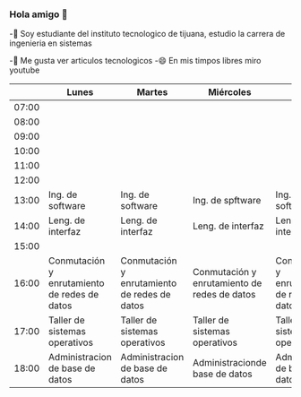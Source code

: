 ### Hola amigo 👋

<!--
**JesusEstrad4/JesusEstrad4** is a ✨ _special_ ✨ repository because its `README.md` (this file) appears on your GitHub profile.

Here are some ideas to get you started:

-->
 -🔭 Soy estudiante del instituto tecnologico de tijuana, estudio la carrera de ingenieria en sistemas
 
 -🤔 Me gusta ver articulos tecnologicos
 -😄 En mis timpos libres miro youtube
 
 
 
 
 
 
 
 
 
 
 
 
|       | Lunes                                        | Martes                                       | Miércoles                                    | Jueves                                       | viernes                                      |
|-------|----------------------------------------------|----------------------------------------------|----------------------------------------------|----------------------------------------------|----------------------------------------------|
| 07:00 |                                              |                                              |                                              |                                              |                                              |
| 08:00 |                                              |                                              |                                              |                                              |                                              |
| 09:00 |                                              |                                              |                                              |                                              |                                              |
| 10:00 |                                              |                                              |                                              |                                              |                                              |
| 11:00 |                                              |                                              |                                              |                                              |                                              |
| 12:00 |                                              |                                              |                                              |                                              |                                              |
| 13:00 | Ing. de software                             | Ing. de software                             | Ing. de spftware                             | Ing. de software                             | Ing. de software                             |
| 14:00 | Leng. de interfaz                            | Leng. de interfaz                            | Leng. de interfaz                            | Leng. de interfaz                            |                                              |
| 15:00 |                                              |                                              |                                              |                                              |                                              |
| 16:00 | Conmutación y enrutamiento de redes de datos | Conmutación y enrutamiento de redes de datos | Conmutación y enrutamiento de redes de datos | Conmutación y enrutamiento de redes de datos | Conmutación y enrutamiento de redes de datos |
| 17:00 | Taller de sistemas operativos                | Taller de sistemas operativos                | Taller de sistemas operativos                | Taller de sistemas  operativos               |                                              |
| 18:00 | Administracion de base de datos              | Administracion de base de datos              | Administracionde base  de datos              | Administracion de base  de datos             | Administracion de base de datos              |
